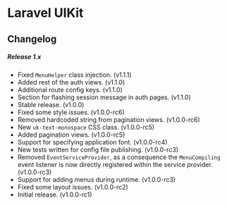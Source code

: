 # Laravel UIKit

Changelog
---

##### Release 1.x

- Fixed `MenuHelper` class injection. (v1.1.1)
- Added rest of the auth views. (v1.1.0)
- Additional route config keys. (v1.1.0)
- Section for flashing session message in auth pages. (v1.1.0)
- Stable release. (v1.0.0)
- Fixed some style issues. (v1.0.0-rc6)
- Removed hardcoded string from pagination views. (v1.0.0-rc6)
- New `uk-text-monospace` CSS class. (v1.0.0-rc5)
- Added pagination views. (v1.0.0-rc5)
- Support for specifying application font. (v1.0.0-rc4)
- New tests written for config file publishing. (v1.0.0-rc3)
- Removed `EventServiceProvider`, as a consequence the `MenuCompiling` event listener is now directly registered within the service provider. (v1.0.0-rc3)
- Support for adding menus during runtime. (v1.0.0-rc3)
- Fixed some layout issues. (v1.0.0-rc2)
- Initial release. (v1.0.0-rc1)
